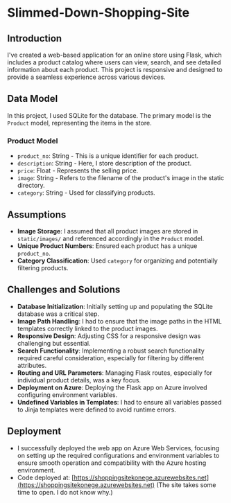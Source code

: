 # Slimmed-Down-Shopping-Site

## Introduction
I've created a web-based application for an online store using Flask, which includes a product catalog where users can view, search, and see detailed information about each product. This project is responsive and designed to provide a seamless experience across various devices.

## Data Model
In this project, I used SQLite for the database. The primary model is the `Product` model, representing the items in the store.

### Product Model
- `product_no`: String - This is a unique identifier for each product.
- `description`: String - Here, I store description of the product.
- `price`: Float - Represents the selling price.
- `image`: String - Refers to the filename of the product's image in the static directory.
- `category`: String - Used for classifying products.

## Assumptions
- **Image Storage**: I assumed that all product images are stored in `static/images/` and referenced accordingly in the `Product` model.
- **Unique Product Numbers**: Ensured each product has a unique `product_no`.
- **Category Classification**: Used `category` for organizing and potentially filtering products.

## Challenges and Solutions
- **Database Initialization**: Initially setting up and populating the SQLite database was a critical step.
- **Image Path Handling**: I had to ensure that the image paths in the HTML templates correctly linked to the product images.
- **Responsive Design**: Adjusting CSS for a responsive design was challenging but essential.
- **Search Functionality**: Implementing a robust search functionality required careful consideration, especially for filtering by different attributes.
- **Routing and URL Parameters**: Managing Flask routes, especially for individual product details, was a key focus.
- **Deployment on Azure**: Deploying the Flask app on Azure involved configuring environment variables.
- **Undefined Variables in Templates**: I had to ensure all variables passed to Jinja templates were defined to avoid runtime errors.

## Deployment
- I successfully deployed the web app on Azure Web Services, focusing on setting up the required configurations and environment variables to ensure smooth operation and compatibility with the Azure hosting environment.
- Code deployed at: [https://shoppingsitekonege.azurewebsites.net](https://shoppingsitekonege.azurewebsites.net)  (The site takes some time to open. I do not know why.)
